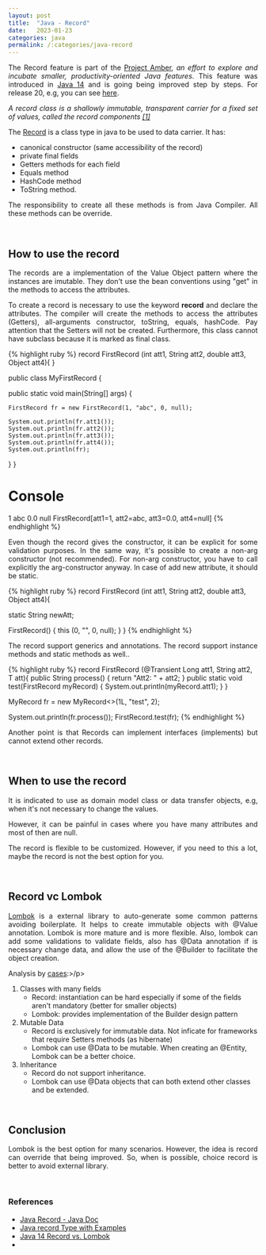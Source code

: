 ```yaml
---
layout: post
title:  "Java - Record"
date:   2023-01-23
categories: java
permalink: /:categories/java-record
---
```


<p style="text-align: justify;">The Record feature is part of the <a href="https://openjdk.org/projects/amber/">Project Amber</a>, <em>an effort to explore and incubate smaller, productivity-oriented Java features</em>. This feature was introduced in <a href="https://docs.oracle.com/en/java/javase/14/language/records.html">Java 14</a> and is going being improved step by steps. For release 20, e.g, you can see <a href="https://openjdk.org/jeps/432">here</a>.</p>

<p style="text-align: justify;"><em>A record class is a shallowly immutable, transparent carrier for a fixed set of values, called the record components <a href="https://docs.oracle.com/en/java/javase/17/docs/api/java.base/java/lang/Record.html">[1]</a></em></p>

<p style="text-align: justify;">The <a href="https://openjdk.org/jeps/395">Record</a> is a class type in java to be used to data carrier. It has:</p>
<ul>
  <li>canonical constructor (same accessibility of the record)</li>
  <li>private final fields</li>
  <li>Getters methods for each field</li>
  <li>Equals method</li>
  <li>HashCode method</li>
  <li>ToString method.</li>
</ul>

<p style="text-align: justify;">The responsibility to create all these methods is from Java Compiler. All these methods can be override.</p>

<br/>
<h2>How to use the record</h2>

<p style="text-align: justify;">The records are a implementation of the Value Object pattern where the instances are imutable. They don't use the bean conventions using "get" in the methods to access the attributes.</p>

<p style="text-align: justify;">To create a record is necessary to use the keyword <b>record</b> and declare the attributes. The compiler will create the methods to access the attributes (Getters), all-arguments constructor, toString, equals, hashCode. Pay attention that the Setters will not be created. Furthermore, this class cannot have subclass because it is marked as final class.</p>


{% highlight ruby %}
record FirstRecord (int att1, String att2, double att3, Object att4){
}

public class MyFirstRecord {

  public static void main(String[] args) {

    FirstRecord fr = new FirstRecord(1, "abc", 0, null);

    System.out.println(fr.att1());
    System.out.println(fr.att2());
    System.out.println(fr.att3());
    System.out.println(fr.att4());
    System.out.println(fr);
  }
}

# Console
1
abc
0.0
null
FirstRecord[att1=1, att2=abc, att3=0.0, att4=null]
{% endhighlight %}

<p style="text-align: justify;">Even though the record gives the constructor, it can be explicit for some validation purposes. In the same way, it's possible to create a non-arg constructor (not recommended). For non-arg constructor, you have to call explicitly the arg-constructor anyway. In case of add new attribute, it should be static.</p>

{% highlight ruby %}
record FirstRecord (int att1, String att2, double att3, Object att4){

  static String newAtt;

  FirstRecord() {
    this (0, "", 0, null);
  }
}
{% endhighlight %}

<p style="text-align: justify;"> The record support generics and annotations. The record support instance methods and static methods as well.</a>.

{% highlight ruby %}
record FirstRecord<T> (@Transient Long att1, String att2, T att){
  public String process() {
    return "Att2: " + att2;
  }
  public static void test(FirstRecord myRecord) {
      System.out.println(myRecord.att1);
  }
}

MyRecord<Integer> fr = new MyRecord<>(1L, "test", 2);

System.out.println(fr.process());
FirstRecord.test(fr);
{% endhighlight %}


<p style="text-align: justify;">Another point is that Records can implement interfaces (implements) but cannot extend other records. </p>


<br/>
<h2>When to use the record</h2>

<p style="text-align: justify;">It is indicated to use as domain model class or data transfer objects, e.g, when it's not necessary to change the values.</p>

<p style="text-align: justify;">However, it can be painful in cases where you have many attributes and most of then are null.</p>

<p style="text-align: justify;">The record is flexible to be customized. However, if you need to this a lot, maybe the record is not the best option for you.</p>

<br/>
<h2>Record vc Lombok</h2>

<p style="text-align: justify;"><a href="https://projectlombok.org/">Lombok</a> is a external library to auto-generate some common patterns avoiding boilerplate. It helps to create immutable objects with @Value annotation. Lombok is more mature and is more flexible. Also, lombok can add some validations to validate fields, also has @Data annotation if is necessary change data, and allow the use of the @Builder to facilitate the object creation.</p>

<p>Analysis by <a href="https://www.baeldung.com/java-record-vs-lombok">cases</a>:>/p>
<ol>
  <li>Classes with many fields
    <ul>
      <li>Record: instantiation can be hard especially if some of the fields aren't mandatory (better for smaller objects)</li>
      <li>Lombok: provides implementation of the Builder  design pattern</li>
    </ul>
  </li>
  <li>Mutable Data
    <ul>
      <li>Record is exclusively for immutable data. Not inficate for frameworks that require Setters methods (as hibernate)</li>
      <li>Lombok can use @Data to be mutable. When creating an @Entity, Lombok can be a better choice.
    </ul>
  </li>
  <li>Inheritance
    <ul>
      <li>Record do not support inheritance.</li>
      <li>Lombok can use @Data objects that can both extend other classes and be extended.
    </ul>
  </li>
</ol>


<br/>
<h2>Conclusion</h2>

<p style="text-align: justify;">Lombok is the best option for many scenarios. However, the idea is record can override that being improved. So, when is possible, choice record is better to avoid external library.</p>

<br />
<h3>References</h3>
<ul>
  <li><a href="https://docs.oracle.com/en/java/javase/17/docs/api/java.base/java/lang/Record.html">Java Record - Java Doc</a></li>
  <li><a href="https://howtodoinjava.com/java14/java-14-record-type/">Java record Type with Examples</a></li>
  <li><a href="https://www.baeldung.com/java-record-vs-lombok">Java 14 Record vs. Lombok</a></li>
  <li><a href="https://blogs.oracle.com/javamagazine/post/records-come-to-java"></a></li>
</ul>  
